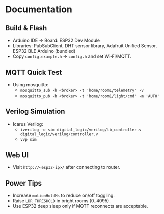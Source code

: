 
# Documentation

## Build & Flash
- Arduino IDE → Board: ESP32 Dev Module
- Libraries: PubSubClient, DHT sensor library, Adafruit Unified Sensor, ESP32 BLE Arduino (bundled)
- Copy `config.example.h` → `config.h` and set Wi‑Fi/MQTT.

## MQTT Quick Test
- Using mosquitto:
  - `mosquitto_sub -h <broker> -t 'home/room1/telemetry' -v`
  - `mosquitto_pub -h <broker> -t 'home/room1/light/cmd' -m 'AUTO'`

## Verilog Simulation
- Icarus Verilog:
  - `iverilog -o sim digital_logic/verilog/tb_controller.v digital_logic/verilog/controller.v`
  - `vvp sim`

## Web UI
- Visit `http://<esp32-ip>/` after connecting to router.

## Power Tips
- Increase `motionHoldMs` to reduce on/off toggling.
- Raise `LDR_THRESHOLD` in bright rooms (0..4095).
- Use ESP32 deep sleep only if MQTT reconnects are acceptable.
